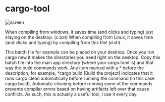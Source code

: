 # cargo-tool   

![screen](https://github.com/adelia4/cargo-tool/assets/128197007/6901ee1c-3028-482c-bfcf-6bd0c5c5a4a8)

When compiling from windows, it saves time (and clicks and typing) just staying on the desktop. (c.bat)
When compiling from Linux, it saves time (and clicks and typing) by compiling from this file!  (d.sh)

This batch file for example can be placed on your desktop. Once you run cargo new it makes the directories you need right on the desktop. Copy this batch file into the main app directory (where your cargo.toml is) and that way the build commands work. Any item marked with a * before the description,  for example,  *cargo build [Build the project] indicates that it runs cargo clean automatically before running the command (in this case cargo build). Automatic cleaning before running some of the commands prevents compiler errors based on having artifacts left over that cause conflicts. As such, this is actually a useful tool, i use it every day.
